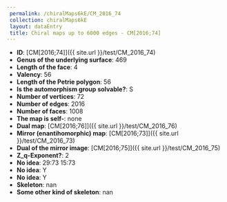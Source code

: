 ```yaml
--- 
 permalink: /chiralMaps6kE/CM_2016_74 
 collection: chiralMaps6kE
 layout: dataEntry
 title: Chiral maps up to 6000 edges - CM[2016;74]
---
```


- **ID**: [CM[2016;74]]({{ site.url }}/test/CM_2016_74)
- **Genus of the underlying surface**: 469
- **Length of the face**: 4
- **Valency**: 56
- **Length of the Petrie polygon**: 56
- **Is the automorphism group solvable?**: S
- **Number of vertices**: 72
- **Number of edges**: 2016
- **Number of faces**: 1008
- **The map is self-**: none
- **Dual map**: [CM[2016;76]]({{ site.url }}/test/CM_2016_76)
- **Mirror (enantihomorphic) map**: [CM[2016;73]]({{ site.url }}/test/CM_2016_73)
- **Dual of the mirror image**: [CM[2016;75]]({{ site.url }}/test/CM_2016_75)
- **Z_q-Exponent?**: 2
- **No idea**:  29:73 15:73
- **No idea**: Y
- **No idea**: Y
- **Skeleton**: nan
- **Some other kind of skeleton**: nan
